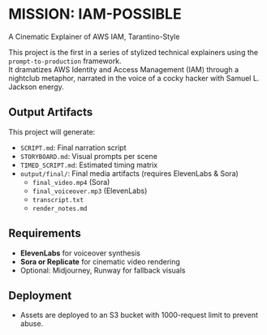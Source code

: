 # MISSION: IAM-POSSIBLE  
A Cinematic Explainer of AWS IAM, Tarantino-Style

This project is the first in a series of stylized technical explainers using the `prompt-to-production` framework.  
It dramatizes AWS Identity and Access Management (IAM) through a nightclub metaphor, narrated in the voice of a cocky hacker with Samuel L. Jackson energy.

## Output Artifacts

This project will generate:

- `SCRIPT.md`: Final narration script
- `STORYBOARD.md`: Visual prompts per scene
- `TIMED_SCRIPT.md`: Estimated timing matrix
- `output/final/`: Final media artifacts (requires ElevenLabs & Sora)
  - `final_video.mp4` (Sora)
  - `final_voiceover.mp3` (ElevenLabs)
  - `transcript.txt`
  - `render_notes.md`

## Requirements

- **ElevenLabs** for voiceover synthesis
- **Sora or Replicate** for cinematic video rendering
- Optional: Midjourney, Runway for fallback visuals

## Deployment

- Assets are deployed to an S3 bucket with 1000-request limit to prevent abuse.
